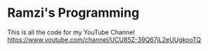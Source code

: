 # Ramzi's Programming
This is all the code for my YouTube Channel
https://www.youtube.com/channel/UCU85Z-39Q67jL2eUUgkooTQ
